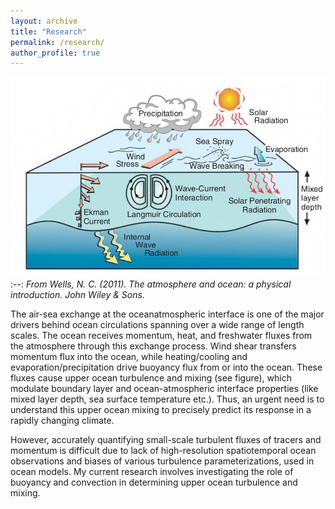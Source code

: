 ```yaml
---
layout: archive
title: "Research"
permalink: /research/
author_profile: true
---
```


![](/images/Upper_ocean_processes.png)
:--:
*From Wells, N. C. (2011). The atmosphere and ocean: a physical introduction. John Wiley & Sons.*

The air-sea exchange at the oceanatmospheric interface is one of the major drivers behind ocean circulations spanning over a wide range of length scales. The ocean receives momentum, heat, and freshwater fluxes from the atmosphere through this exchange process. Wind shear transfers momentum flux into the ocean, while heating/cooling and evaporation/precipitation drive buoyancy flux from or into the ocean. These fluxes cause upper ocean turbulence and mixing (see figure), which modulate boundary layer and ocean-atmospheric interface properties (like mixed layer depth, sea surface temperature etc.). Thus, an urgent need is to understand this upper ocean mixing to precisely predict its response in a rapidly changing climate.

However, accurately quantifying small-scale turbulent fluxes of tracers and momentum is difficult due to lack of high-resolution spatiotemporal ocean observations and biases of various turbulence parameterizations, used in ocean models. My current research involves investigating the role of buoyancy and convection in determining upper ocean turbulence and mixing.
